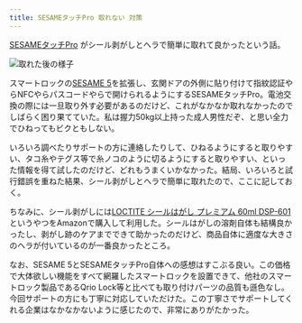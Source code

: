 ```yaml
---
title: SESAMEタッチPro 取れない 対策
---
```


[SESAMEタッチPro](https://www.amazon.co.jp/dp/B0C232GL4Q) がシール剥がしとヘラで簡単に取れて良かったという話。

![](https://i.imgur.com/N0343iXh.jpg "取れた後の様子")

スマートロックの[SESAME 5](https://www.amazon.co.jp/dp/B0CJCG4Q4J)を拡張し、玄関ドアの外側に貼り付けて指紋認証やらNFCやらパスコードやらで開けられるようにするSESAMEタッチPro。電池交換の際には一旦取り外す必要があるのだけど、これがなかなか取れなかったのでしばらく困り果てていた。私は握力50kg以上持った成人男性だぞ、と思い全力でひねってもビクともしない。

いろいろ調べたりサポートの方に連絡したりして、ひねるようにすると取りやすい、タコ糸やテグス等で糸ノコのように切るようにすると取りやすい、といった情報を得て試したのだけど、どれもうまくいかなかった。結局、いろいろと試行錯誤を重ねた結果、シール剥がしとヘラで簡単に取れたので、ここに記しておく。

ちなみに、シール剥がしには[LOCTITE シールはがし プレミアム 60ml DSP-601](https://www.amazon.co.jp/dp/B00F33Y1AE)というやつをAmazonで購入して利用した。シールはがしの溶剤自体も結構良かったし、剥がし跡のケアまでできて助かったのだけど、商品自体に適度な大きさのヘラが付いているのが一番良かったところ。

なお、SESAME 5とSESAMEタッチPro自体への感想はすこぶる良い。この価格で大体欲しい機能をすべて網羅したスマートロックを設置できて、他社のスマートロック製品であるQrio Lock等と比べても取り付けパーツの品質も遜色なし。今回サポートの方にも丁寧に対応していただけた。この丁寧さでサポートしてくれる企業はなかなかないように感じたので、非常にありがたかった。
